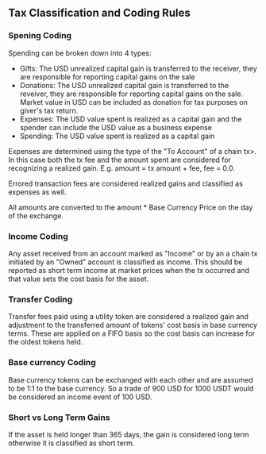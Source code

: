 ## Tax Classification and Coding Rules

### Spening Coding

Spending can be broken down into 4 types:

- Gifts: The USD unrealized capital gain is transferred to the receiver, they are responsible for reporting capital gains on the sale
- Donations: The USD unrealized capital gain is transferred to the reveiver, they are responsible for reporting capital gains on the sale. Market value in USD can be included as donation for tax purposes on giver's tax return.
- Expenses: The USD value spent is realized as a capital gain and the spender can include the USD value as a business expense
- Spending: The USD value spent is realized as a capital gain

Expenses are determined using the type of the "To Account" of a chain tx>. In this case both the tx fee and the amount spent are considered for recognizing a realized gain. E.g. amount = tx amount + fee, fee = 0.0.

Errored transaction fees are considered realized gains and classified as expenses as well.

All amounts are converted to the amount * Base Currency Price on the day of the exchange.

### Income Coding

Any asset received from an account marked as "Income" or by an a chain tx initiated by an "Owned" account is classified as income. This should be reported as short term income at market prices when the tx occurred and that value sets the cost basis for the asset.

### Transfer Coding

Transfer fees paid using a utility token are considered a realized gain and adjustment to the transferred amount of tokens' cost basis in base currency terms. These are applied on a FIFO basis so the cost basis can increase for the oldest tokens held.

### Base currency Coding

Base currency tokens can be exchanged with each other and are assumed to be 1:1 to the base currency.  So a trade of 900 USD for 1000 USDT would be considered an income event of 100 USD.

### Short vs Long Term Gains

If the asset is held longer than 365 days, the gain is considered long term otherwise it is classified as short term.

